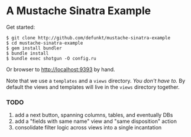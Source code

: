 A Mustache Sinatra Example
==========================

Get started:

    $ git clone http://github.com/defunkt/mustache-sinatra-example
    $ cd mustache-sinatra-example
    $ gem install bundler
    $ bundle install
    $ bundle exec shotgun -O config.ru

Or browser to <http://localhost:9393> by hand.

Note that we use a `templates` and a `views` directory. *You don't
have to.* By default the views and templates will live in the `views`
directory together.

### TODO

1.  add a next button, spanning columns, tables, and eventually DBs
2.  add a "fields with same name" view and "same disposition" action
3.  consolidate filter logic across views into a single incantation

